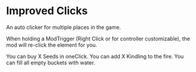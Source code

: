 # Improved Clicks

An auto clicker for multiple places in the game.


When holding a ModTrigger (Right Click or for controller customizable), the mod will re-click the element for you.


You can buy X Seeds in oneClick.
You can add X Kindling to the fire.
You can fill all empty buckets with water.